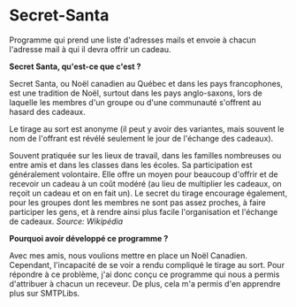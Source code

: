 # Secret-Santa
Programme qui prend une liste d'adresses mails et envoie à chacun l'adresse mail à qui il devra offrir un cadeau.

**Secret Santa, qu'est-ce que c'est ?**

Secret Santa, ou Noël canadien au Québec et dans les pays francophones, est une tradition de Noël, surtout dans les pays anglo-saxons, 
lors de laquelle les membres d'un groupe ou d'une communauté s'offrent au hasard des cadeaux.

Le tirage au sort est anonyme (il peut y avoir des variantes, mais souvent le nom de l'offrant est révélé seulement le jour de l'échange des cadeaux).

Souvent pratiquée sur les lieux de travail, dans les familles nombreuses ou entre amis et dans les classes dans les écoles. 
Sa participation est généralement volontaire. Elle offre un moyen pour beaucoup d'offrir et de recevoir un cadeau à un coût modéré 
(au lieu de multiplier les cadeaux, on reçoit un cadeau et on en fait un). 
Le secret du tirage encourage également, pour les groupes dont les membres ne sont pas assez
proches, à faire participer les gens, et à rendre ainsi plus facile l'organisation et l'échange de cadeaux.
*Source: Wikipédia*

**Pourquoi avoir développé ce programme ?**

Avec mes amis, nous voulions mettre en place un Noël Canadien.
Cependant, l'incapacité de se voir a rendu compliqué le tirage au sort.
Pour répondre à ce problème, j'ai donc conçu ce programme qui nous a permis d'attribuer à chacun un receveur.
De plus, cela m'a permis d'en apprendre plus sur SMTPLibs.

